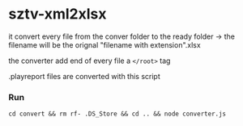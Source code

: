 # sztv-xml2xlsx
it convert every file from the conver folder to the ready folder -> the filename will be the orignal "filename with extension".xlsx

the converter add end of every file a `</root>` tag

.playreport files are converted with this script

### Run
`cd convert && rm rf- .DS_Store && cd .. && node converter.js`
